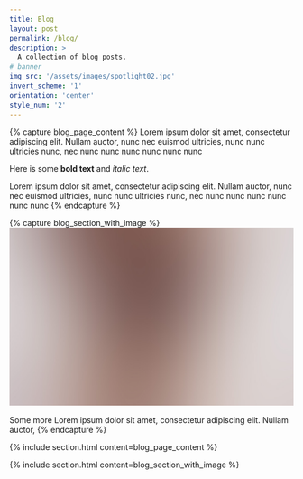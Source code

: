 ```yaml
---
title: Blog
layout: post
permalink: /blog/
description: >
  A collection of blog posts.
# banner
img_src: '/assets/images/spotlight02.jpg'
invert_scheme: '1'
orientation: 'center'
style_num: '2'
---
```


{% capture blog_page_content %}
Lorem ipsum dolor sit amet, consectetur adipiscing elit. Nullam auctor, nunc nec
euismod ultricies, nunc nunc ultricies nunc, nec nunc nunc nunc nunc nunc nunc

Here is some **bold text** and *italic text*.

Lorem ipsum dolor sit amet, consectetur adipiscing elit. Nullam auctor, nunc nec
euismod ultricies, nunc nunc ultricies nunc, nec nunc nunc nunc nunc nunc nunc
{% endcapture %}

{% capture blog_section_with_image %}
<span class='image fit'>
  <img src='/assets/images/spotlight02.jpg' alt='' />
</span>

Some more Lorem ipsum dolor sit amet, consectetur adipiscing elit. Nullam auctor,
{% endcapture %}



<div class='index align-left inner'>

{% include section.html content=blog_page_content %}

{% include section.html content=blog_section_with_image %}

</div>